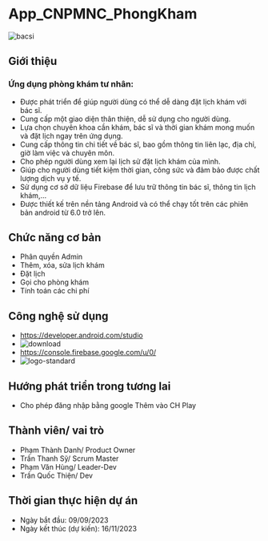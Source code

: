 # App_CNPMNC_PhongKham
![bacsi](https://github.com/VhungSIK/Nhom2_AppPhongKhamTuNhan_T5_Ca2/assets/146317191/8e5e486c-6281-4c62-b991-600c632e7d16)
## Giới thiệu
### Ứng dụng phòng khám tư nhân:
- Được phát triển để giúp người dùng có thể dễ dàng đặt lịch khám với bác sĩ.
- Cung cấp một giao diện thân thiện, dễ sử dụng cho người dùng.
- Lựa chọn chuyên khoa cần khám, bác sĩ và thời gian khám mong muốn và đặt lịch ngay trên ứng dụng.
- Cung cấp thông tin chi tiết về bác sĩ, bao gồm thông tin liên lạc, địa chỉ, giờ làm việc và chuyên môn.
- Cho phép người dùng xem lại lịch sử đặt lịch khám của mình.
- Giúp cho người dùng tiết kiệm thời gian, công sức và đảm bảo được chất lượng dịch vụ y tế.
- Sử dụng cơ sở dữ liệu Firebase để lưu trữ thông tin bác sĩ, thông tin lịch khám,…
- Được thiết kế trên nền tảng Android và có thể chạy tốt trên các phiên bản android từ 6.0 trở lên.
## Chức năng cơ bản
- Phân quyền Admin
- Thêm, xóa, sửa lịch khám
- Đặt lịch
- Gọi cho phòng khám
- Tính toán các chi phí
## Công nghệ sử dụng
- https://developer.android.com/studio
- ![download](https://github.com/VhungSIK/Nhom2_AppPhongKhamTuNhan_T5_Ca2/assets/146317191/5a2de244-06e6-43b3-bda7-3fdf91fc0f9d)
- https://console.firebase.google.com/u/0/
- ![logo-standard](https://github.com/VhungSIK/Nhom2_AppPhongKhamTuNhan_T5_Ca2/assets/146317191/d379871c-7ae1-4a46-9b73-ef265d5ecc96)
## Hướng phát triển trong tương lai
- Cho phép đăng nhập bằng google
  Thêm vào CH Play
## Thành viên/ vai trò
- Phạm Thành Danh/ Product Owner
- Trần Thanh Sỹ/ Scrum Master
- Phạm Văn Hùng/ Leader-Dev
- Trần Quốc Thiện/ Dev
## Thời gian thực hiện dự án
- Ngày bắt đầu: 09/09/2023
- Ngày kết thúc (dự kiến): 16/11/2023

